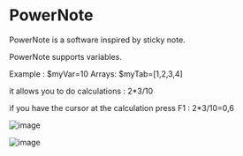 # PowerNote

PowerNote is a software inspired by sticky note.

PowerNote supports variables.

Example : 
$myVar=10
Arrays:
$myTab=[1,2,3,4]

it allows you to do calculations :
2*3/10

if you have the cursor at the calculation press F1 :
2*3/10=0,6


![image](https://user-images.githubusercontent.com/48982737/189350824-f992cea1-f074-40eb-a845-1e92acf2318c.png)

![image](https://user-images.githubusercontent.com/48982737/189351264-a9bf2a34-ad2b-45cd-87bf-c290080c85b7.png)

